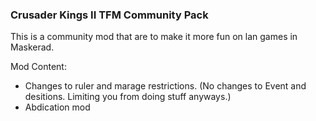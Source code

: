 ### Crusader Kings II TFM Community Pack
This is a community mod that are to make it more fun on lan games in Maskerad.

Mod Content:
* Changes to ruler and marage restrictions. (No changes to Event and desitions. Limiting you from doing stuff anyways.)
* <a herf="http://steamcommunity.com/sharedfiles/filedetails/?id=313951308">Abdication mod</a>
